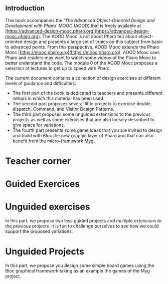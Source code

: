 ## Introduction




This book accompanies the _'The Advanced Object-Oriented Design and Development with Pharo'_ MOOC (AOOD) that is freely available at [https://advanced-design-mooc.pharo.org](https://advanced-design-mooc.pharo.org).
The AOOD Mooc is not about Pharo but about object-oriented design and presents a large set of topics on this subject from basic to advanced points. From this perspective, AOOD Mooc extends the Pharo Mooc [https://mooc.pharo.org](https://mooc.pharo.org). AOOD Mooc uses Pharo and readers may want to watch some videos of the Pharo Mooc to better understand the code. The module 0 of the AOOD Mocc proposes a selection of lectures to get up to speed with Pharo.

The current document contains a collection of design exercises at different levels of guidance and difficulties.

- The first part of the book is dedicated to teachers and presents different setups in which this material has been used.
- The second part proposes several little projects to exercise double dispatch, Command, and Visitor Design Patterns.
- The third part proposes some unguided extensions to the previous projects as well as some exercises that are also loosely described to give space for variations. 
- The fourth part presents some game ideas that you are invited to design and build with Bloc the new graphic layer of Pharo and that can also benefit from the micro-framework Myg. 

# Teacher corner

<!inputFile|path=Chapters/ForTeachers/forTeachers.md!>
<!inputFile|path=Chapters/ForTeachers/exerciseMap.md!>


# Guided Exercices 
<!inputFile|path=Chapters/SimpleLan/Simple-LAN-Definition.md!>
<!inputFile|path=Chapters/DSL/DSL.md!>
<!inputFile|path=Chapters/PaperStoneScissor/PaperStoneScissor.md!>
 
<!inputFile|path=Chapters/DSLDoubleDispatch/DSLDoubleDispatch.md!>
<!inputFile|path=Chapters/Robots/robots.md!>
<!inputFile|path=Chapters/Compass/compass.md!>

<!inputFile|path=Chapters/Expression/Expression.md!>
<!inputFile|path=Chapters/Visitor/Visitor.md!>

# Unguided exercises

In this part, we propose two less guided projects and multiple extensions to the previous projects. It is fun to challenge ourselves to see how we could support the proposed variations.

<!inputFile|path=Chapters/Tamagotchi/Tamagotchi.md!>
<!inputFile|path=Chapters/Civilization/Civilization.md!>
<!inputFile|path=Chapters/Unguided/Unguided.md!>

# Unguided Projects

In this part, we propose you design some simple board games using the Bloc graphical framework taking as an example the games of the Myg project.

<!inputFile|path=Chapters/Games/Games.md!>
<!inputFile|path=Chapters/Games/Microdown.md!>


